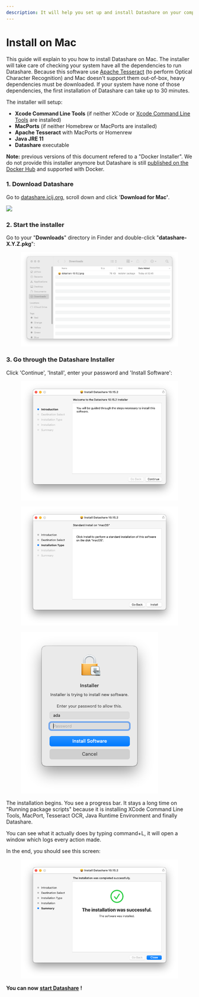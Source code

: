 ```yaml
---
description: It will help you set up and install Datashare on your computer.
---
```


# Install on Mac

This guide will explain to you how to install Datashare on Mac. The installer will take care of checking your system have all the dependencies to run Datashare. Because this software use [Apache Tesseract](https://github.com/tesseract-ocr/tesseract) (to perform Optical Character Recognition) and Mac doesn't support them out-of-box, heavy dependencies must be downloaded. If your system have none of those dependencies, the first installation of Datashare can take up to 30 minutes.

The installer will setup:

* **Xcode Command Line Tools** (if neither XCode or [Xcode Command Line Tools](https://mac.install.guide/commandlinetools/index.html) are installed)
* **MacPorts** (if neither Homebrew or MacPorts are installed)
* **Apache Tesseract** with MacPorts or Homenrew
* **Java JRE 11**
* **Datashare** executable

**Note:** previous versions of this document refered to a "Docker Installer". We do not provide this installer anymore but Datashare is still [published on the Docker Hub](https://hub.docker.com/r/icij/datashare) and supported with Docker.

### **1. Download Datashare**

Go to [datashare.icij.org](https://datashare.icij.org), scroll down and click '**Download for Mac'**.

![](<../../.gitbook/assets/Capture d’écran 2020-09-24 à 09.59.47 (1) (1) (1) (1) (2).png>)

### 2. Start the installer

Go to your "**Downloads**" directory in Finder and double-click "**datashare-X.Y.Z.pkg**":

<figure><img src="../../.gitbook/assets/Screenshot 2023-01-13 at 02.45.34.png" alt=""><figcaption></figcaption></figure>

### **3. Go through the Datashare Installer**

Click 'Continue', 'Install', enter your password and 'Install Software':

<figure><img src="../../.gitbook/assets/Screenshot 2023-01-13 at 02.46.08.png" alt=""><figcaption></figcaption></figure>

<figure><img src="../../.gitbook/assets/Screenshot 2023-01-13 at 02.46.21.png" alt=""><figcaption></figcaption></figure>

<figure><img src="../../.gitbook/assets/Screenshot 2023-01-13 at 02.47.01.png" alt=""><figcaption></figcaption></figure>

The installation begins. You see a progress bar. It stays a long time on "Running package scripts" because it is installing XCode Command Line Tools, MacPort, Tesseract OCR, Java Runtime Environment and finally Datashare.

You can see what it actually does by typing command+L, it will open a window which logs every action made.

In the end, you should see this screen:

<figure><img src="../../.gitbook/assets/Screenshot 2023-01-13 at 02.47.33.png" alt=""><figcaption></figcaption></figure>

**You can now** [**start Datashare**](open-datashare-on-mac.md) **!**
